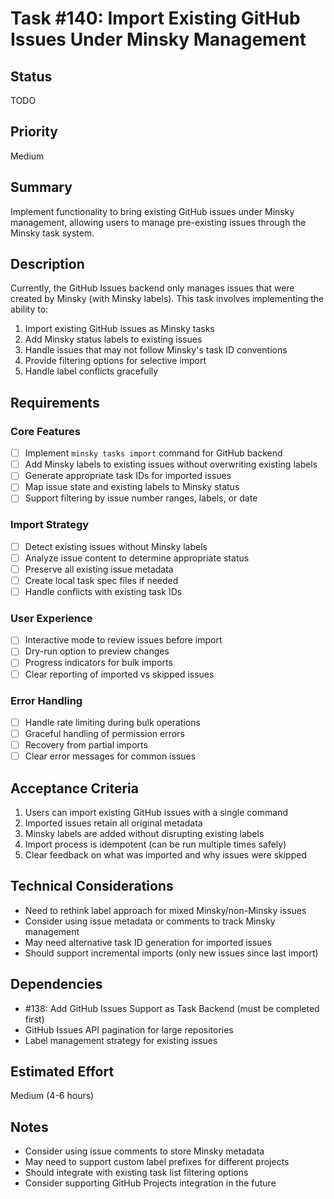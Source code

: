 # Task #140: Import Existing GitHub Issues Under Minsky Management

## Status
TODO

## Priority
Medium

## Summary
Implement functionality to bring existing GitHub issues under Minsky management, allowing users to manage pre-existing issues through the Minsky task system.

## Description
Currently, the GitHub Issues backend only manages issues that were created by Minsky (with Minsky labels). This task involves implementing the ability to:

1. Import existing GitHub issues as Minsky tasks
2. Add Minsky status labels to existing issues
3. Handle issues that may not follow Minsky's task ID conventions
4. Provide filtering options for selective import
5. Handle label conflicts gracefully

## Requirements

### Core Features
- [ ] Implement `minsky tasks import` command for GitHub backend
- [ ] Add Minsky labels to existing issues without overwriting existing labels
- [ ] Generate appropriate task IDs for imported issues
- [ ] Map issue state and existing labels to Minsky status
- [ ] Support filtering by issue number ranges, labels, or date

### Import Strategy
- [ ] Detect existing issues without Minsky labels
- [ ] Analyze issue content to determine appropriate status
- [ ] Preserve all existing issue metadata
- [ ] Create local task spec files if needed
- [ ] Handle conflicts with existing task IDs

### User Experience
- [ ] Interactive mode to review issues before import
- [ ] Dry-run option to preview changes
- [ ] Progress indicators for bulk imports
- [ ] Clear reporting of imported vs skipped issues

### Error Handling
- [ ] Handle rate limiting during bulk operations
- [ ] Graceful handling of permission errors
- [ ] Recovery from partial imports
- [ ] Clear error messages for common issues

## Acceptance Criteria
1. Users can import existing GitHub issues with a single command
2. Imported issues retain all original metadata
3. Minsky labels are added without disrupting existing labels
4. Import process is idempotent (can be run multiple times safely)
5. Clear feedback on what was imported and why issues were skipped

## Technical Considerations
- Need to rethink label approach for mixed Minsky/non-Minsky issues
- Consider using issue metadata or comments to track Minsky management
- May need alternative task ID generation for imported issues
- Should support incremental imports (only new issues since last import)

## Dependencies
- #138: Add GitHub Issues Support as Task Backend (must be completed first)
- GitHub Issues API pagination for large repositories
- Label management strategy for existing issues

## Estimated Effort
Medium (4-6 hours)

## Notes
- Consider using issue comments to store Minsky metadata
- May need to support custom label prefixes for different projects
- Should integrate with existing task list filtering options
- Consider supporting GitHub Projects integration in the future 
